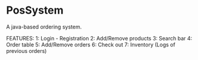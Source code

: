 # PosSystem
A java-based ordering system. 

FEATURES:
1: Login - Registration
2: Add/Remove products
3: Search bar
4: Order table
5: Add/Remove orders
6: Check out
7: Inventory (Logs of previous orders)
